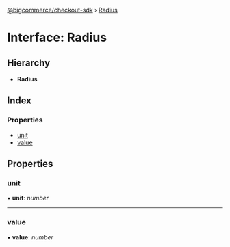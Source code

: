 [@bigcommerce/checkout-sdk](../README.md) › [Radius](radius.md)

# Interface: Radius

## Hierarchy

* **Radius**

## Index

### Properties

* [unit](radius.md#unit)
* [value](radius.md#value)

## Properties

###  unit

• **unit**: *number*

___

###  value

• **value**: *number*
